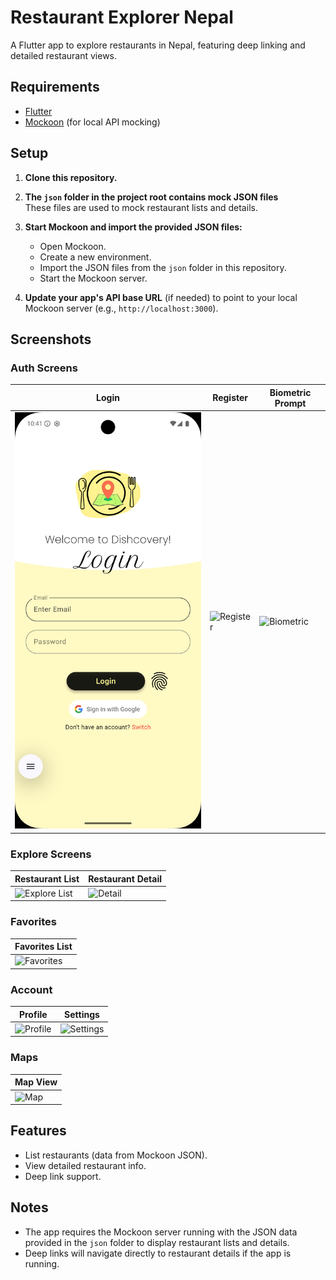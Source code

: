# Restaurant Explorer Nepal

A Flutter app to explore restaurants in Nepal, featuring deep linking and detailed restaurant views.

## Requirements

- [Flutter](https://flutter.dev/)
- [Mockoon](https://mockoon.com/) (for local API mocking)

## Setup

1. **Clone this repository.**
2. **The `json` folder in the project root contains mock JSON files**  
   These files are used to mock restaurant lists and details.

3. **Start Mockoon and import the provided JSON files:**

   - Open Mockoon.
   - Create a new environment.
   - Import the JSON files from the `json` folder in this repository.
   - Start the Mockoon server.

4. **Update your app's API base URL** (if needed) to point to your local Mockoon server (e.g., `http://localhost:3000`).

## Screenshots

### Auth Screens

| Login                                              | Register                                                 | Biometric Prompt                                           |
| -------------------------------------------------- | -------------------------------------------------------- | ---------------------------------------------------------- |
| ![Login](assets/images/screenshots/auth_login.png) | ![Register](assets/images/screenshots/auth_register.png) | ![Biometric](assets/images/screenshots/auth_biometric.png) |

### Explore Screens

| Restaurant List                                             | Restaurant Detail                                       |
| ----------------------------------------------------------- | ------------------------------------------------------- |
| ![Explore List](assets/images/screenshots/explore_list.png) | ![Detail](assets/images/screenshots/explore_detail.png) |

### Favorites

| Favorites List                                       |
| ---------------------------------------------------- |
| ![Favorites](assets/images/screenshots/fav_list.png) |

### Account

| Profile                                                   | Settings                                                    |
| --------------------------------------------------------- | ----------------------------------------------------------- |
| ![Profile](assets/images/screenshots/account_profile.png) | ![Settings](assets/images/screenshots/account_settings.png) |

### Maps

| Map View                                        |
| ----------------------------------------------- |
| ![Map](assets/images/screenshots/maps_view.png) |

## Features

- List restaurants (data from Mockoon JSON).
- View detailed restaurant info.
- Deep link support.

## Notes

- The app requires the Mockoon server running with the JSON data provided in the `json` folder to display restaurant lists and details.
- Deep links will navigate directly to restaurant details if the app is running.
